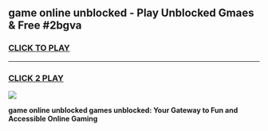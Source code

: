 
## game online unblocked - Play Unblocked Gmaes & Free #2bgva
<h3>
<a href="https://news.freeplayer.one?title=game_online_unblocked&ref=26F">CLICK TO PLAY</a></h3>
<hr>

<h3>
<a href="https://news.freeplayer.one?title=game_online_unblocked&ref=26F">CLICK 2 PLAY</a>
  
</h3>

<a href="https://news.freeplayer.one?title=game_online_unblocked&ref=26F/"><img src="https://clearcache.store/games.png"></a>


**game online unblocked games unblocked: Your Gateway to Fun and Accessible Online Gaming**
